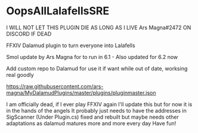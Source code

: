 # OopsAllLalafellsSRE
I WILL NOT LET THIS PLUGIN DIE AS LONG AS I LIVE Ars Magna#2472 ON DISCORD IF DEAD

FFXIV Dalamud plugin to turn everyone into Lalafells

Smol update by Ars Magna for to run in 6.1 - Also updated for 6.2 now 

Add custom repo to Dalamud for use it if want while out of date, worksing real goodly

https://raw.githubusercontent.com/ars-magna/MyDalamudPlugins/master/plugins/pluginmaster.json

I am officially dead, if I ever play FFXIV again I'll update this but for now it is in the hands of the angels 
It probably just needs to have the addresses in SigScanner (Under Plugin.cs) fixed and rebuilt but maybe needs other adaptations as dalamud matures more and more every day
Have fun!
